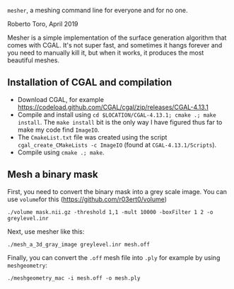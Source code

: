 `mesher`, a meshing command line for everyone and for no one.

Roberto Toro, April 2019

Mesher is a simple implementation of the surface generation algorithm that comes with CGAL. It's not super fast, and sometimes it hangs forever and you need to manually kill it, but when it works, it produces the most beautiful meshes.

## Installation of CGAL and compilation

* Download CGAL, for example https://codeload.github.com/CGAL/cgal/zip/releases/CGAL-4.13.1
* Compile and install using `cd $LOCATION/CGAL-4.13.1; cmake .; make install`. The `make install` bit
  is the only way I have figured thus far to make my code find `ImageIO`.
* The `CmakeList.txt` file was created using the script `cgal_create_CMakeLists -c ImageIO` (found at `CGAL-4.13.1/Scripts`).
* Compile using `cmake .; make`.

## Mesh a binary mask

First, you need to convert the binary mask into a grey scale image. You can use `volume`for this (https://github.com/r03ert0/volume)

`./volume mask.nii.gz -threshold 1,1 -mult 10000 -boxFilter 1 2 -o greylevel.inr`

Next, use mesher like this:

`./mesh_a_3d_gray_image greylevel.inr mesh.off`

Finally, you can convert the `.off` mesh file into `.ply` for example by using `meshgeometry`:

`./meshgeometry_mac -i mesh.off -o mesh.ply`
